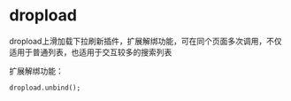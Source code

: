 
# dropload
dropload上滑加载下拉刷新插件，扩展解绑功能，可在同个页面多次调用，不仅适用于普通列表，也适用于交互较多的搜索列表

扩展解绑功能：

	dropload.unbind();
